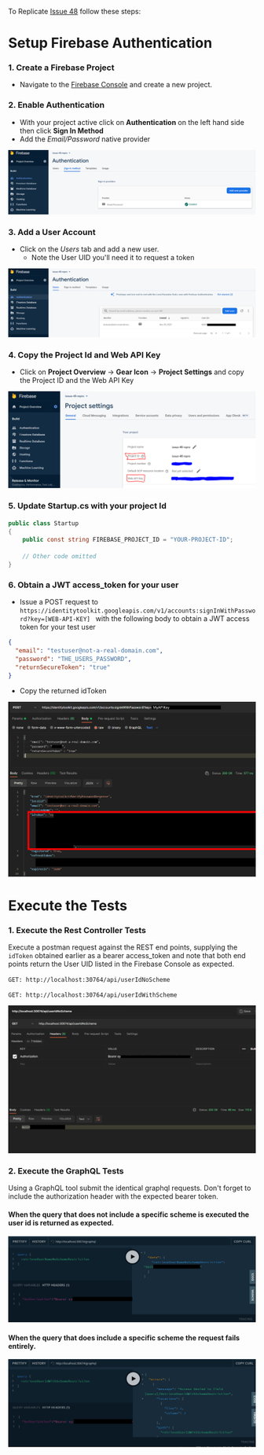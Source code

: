 To Replicate [Issue 48](https://github.com/graphql-aspnet/graphql-aspnet/issues/48) follow these steps:

# Setup Firebase Authentication

### **1. Create a Firebase Project**
- Navigate to the [Firebase Console](https://console.firebase.google.com/) and create a new project.
### **2. Enable Authentication**

 - With your project active click on **Authentication** on the left hand side then click **Sign In Method**
 - Add the *Email/Password* native provider

![Enable EmailPassword Provider](images/1.png)

### **3. Add a User Account**

 -  Click on the *Users* tab and add a new user. 
    - Note the User UID you'll need it to request a token
  
![Add a New User](images/2.png)

###  **4. Copy the Project Id and Web API Key**
- Click on **Project Overview** -> **Gear Icon** -> **Project Settings** and copy the Project ID and the Web API Key
  
![Copy Project Details](images/3.png)

### **5. Update Startup.cs with your project Id**
```csharp
public class Startup
{
    public const string FIREBASE_PROJECT_ID = "YOUR-PROJECT-ID";

    // Other code omitted
}
```
### **6. Obtain a JWT access_token for your user**
 - Issue a POST request to `https://identitytoolkit.googleapis.com/v1/accounts:signInWithPassword?key=[WEB-API-KEY] ` with the following body to obtain a JWT access token for your test user

```json
{
  "email": "testuser@not-a-real-domain.com",
  "password": "THE_USERS_PASSWORD",
  "returnSecureToken": "true"
}
```

- Copy the returned idToken
 
![Issued Id Token](images/4.png)

# Execute the Tests
### **1. Execute the Rest Controller Tests**
Execute a postman request against the REST end points, supplying the `idToken` obtained earlier as a bearer access_token and note that both end points return the User UID listed in the Firebase Console as expected. 

`GET: http://localhost:30764/api/userIdNoScheme`

`GET: http://localhost:30764/api/userIdWithScheme`


![REST Queries Work](images/5.png)

### **2. Execute the GraphQL Tests**
Using a GraphQL tool submit the identical graphql requests. Don't forget to include the authorization header with the expected bearer token.

#### When the query that **does not include** a specific scheme is executed the user id is returned as expected.

![GraphQL Authorization No Scheme](images/6.png)

#### When the query that **does include** a specific scheme the request fails entirely.

![GraphQL Authorization No Scheme](images/7.png)
